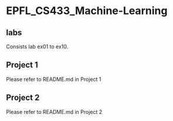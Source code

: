 # EPFL_CS433_Machine-Learning

## labs
Consists lab ex01 to ex10.

## Project 1
Please refer to README.md in Project 1

## Project 2
Please refer to README.md in Project 2